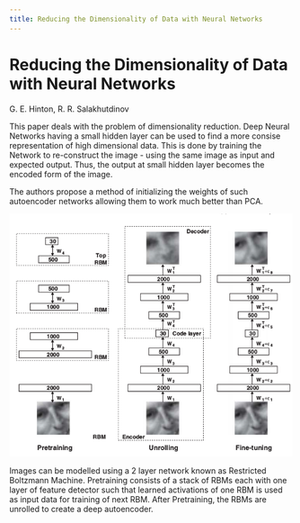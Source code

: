 ```yaml
---
title: Reducing the Dimensionality of Data with Neural Networks
---
```


# Reducing the Dimensionality of Data with Neural Networks
G. E. Hinton, R. R. Salakhutdinov

This paper deals with the problem of dimensionality reduction. Deep Neural Networks having a small hidden layer can be used to find a more consise representation of high dimensional data. This is done by training the Network to re-construct the image - using the same image as input and expected output. Thus, the output at small hidden layer becomes the encoded form of the image.

The authors propose a method of initializing the weights of such autoencoder networks allowing them to work much better than PCA.

![Autoencoder](./images/autoencoder.png)

Images can be modelled using a 2 layer network known as Restricted Boltzmann Machine.
Pretraining consists of a stack of RBMs each with one layer of feature detector such that learned activations of one RBM is used as input data for training of next RBM.
After Pretraining, the RBMs are unrolled to create a deep autoencoder.